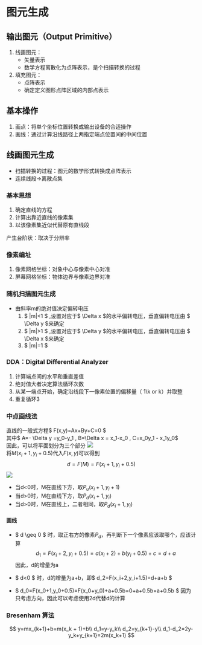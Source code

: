 # 图元生成  

## 输出图元（Output Primitive）
1. 线画图元：
    + 矢量表示
    + 数学方程离散化为点阵表示，是个扫描转换的过程
2. 填充图元：
    + 点阵表示
    + 确定定义图形点阵区域的内部点表示
## 基本操作
1. 画点：将单个坐标位置转换成输出设备的合适操作  
2. 画线：通过计算沿线路径上两指定端点位置间的中间位置

## 线画图元生成  
+ 扫描转换的过程：图元的数学形式转换成点阵表示
+ 连续线段->离散点集

### 基本思想
1. 确定直线的方程
2. 计算出靠近直线的像素集
3. 以该像素集近似代替原有直线段

产生台阶状：取决于分辨率

### 像素编址  
1. 像素网格坐标：对象中心与像素中心对准
2. 屏幕网格坐标：物体边界与像素边界对准

### 随机扫描图元生成
+ 由斜率m的绝对值决定偏转电压
    1. $ |m|<1 $ ,设置对应于$ \Delta x $的水平偏转电压，垂直偏转电压由 $ \Delta y $来确定
    2. $ |m|>1 $ ,设置对应于$ \Delta y $的水平偏转电压，垂直偏转电压由 $ \Delta x $来确定
    3. $ |m|=1 $

### DDA：Digital Differential Analyzer  
1. 计算端点间的水平和垂直差值
2. 绝对值大者决定算法循环次数
3. 从某一端点开始，确定沿线段下一像素位置的偏移量（ 1\k or k）并取整
4. 重复循环3

### 中点画线法
直线的一般式方程$ F(x,y)=Ax+By+C=0 $  
其中$ A=- \Delta y =y_0-y_1 , B=\Delta x = x_1-x_0 , C=x_0y_1 - x_1y_0$   
因此，可以将平面划分为三个部分
![](http://img.blog.csdn.net/20160924202825913)  
将$M(x_i+1,y_i+0.5)$代入$F(x,y)$可以得到
$$ d=F(M)=F(x_i+1,y_i+0.5) $$
![](http://img.blog.csdn.net/20160924203145820)

+ 当d<0时，M在直线下方，取$P_u(x_i+1,y_i+1)$  
+ 当d>0时，M在直线下方，取$P_d(x_i+1,y_i)$
+ 当d>0时，M在直线上，二者相同，取$P_d(x_i+1,y_i)$

#### 画线
+ $ d \geq 0 $ 时，取正右方的像素$P_d$，再判断下一个像素应该取哪个，应该计算
$$ d_1=F(x_i+2,y_i+0.5)=a(x_i+2)+b(y_i+0.5)+c=d+a $$
因此，d的增量为a

+ $ d<0 $ 时，d的增量为a+b，即$ d_2=F(x_i+2,y_i+1.5)=d+a+b $
+ $ d_0=F(x_0+1,y_0+0.5)=F(x_0+y_0)+a+0.5b=0+a+0.5b=a+0.5b $
因为只考虑方向，因此可以考虑使用2d代替d的计算


### Bresenham 算法
$$
y=mx_{k+1}+b=m(x_k + 1)+b\\
d_1=y-y_k\\
d_2=y_{k+1}-y\\
d_1-d_2=2y-y_k+y_{k+1}=2m(x_k+1)
$$